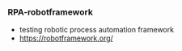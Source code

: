 ### RPA-robotframework
- testing robotic process automation framework
- https://robotframework.org/
